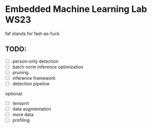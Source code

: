 # Embedded Machine Learning Lab WS23

faf stands for fast-as-fuck

## TODO:

- [ ] person-only detection
- [ ] batch norm inference optimization
- [ ] pruning
- [ ] inference framework
- [ ] detection pipeline

optional:

- [ ] tensorrt
- [ ] data augmentation
- [ ] more data
- [ ] profiling
